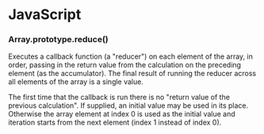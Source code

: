 # JavaScript


### Array.prototype.reduce()

  Executes a callback function (a "reducer") on each element of the array, in order, passing in the return value from the calculation on the preceding element (as the accumulator). The        final result of running the reducer across all elements of the array is a single value.

  The first time that the callback is run there is no "return value of the previous calculation". If supplied, an initial value may be used in its place. Otherwise the array element at        index 0 is used as the initial value and iteration starts from the next element (index 1 instead of index 0).
